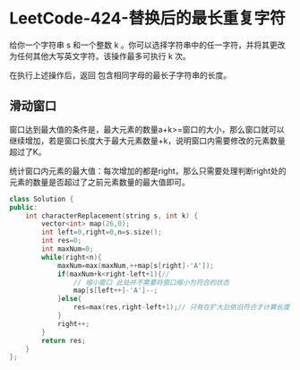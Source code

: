 # LeetCode-424-替换后的最长重复字符

给你一个字符串 s 和一个整数 k 。你可以选择字符串中的任一字符，并将其更改为任何其他大写英文字符。该操作最多可执行 k 次。

在执行上述操作后，返回 包含相同字母的最长子字符串的长度。

## 滑动窗口

窗口达到最大值的条件是，最大元素的数量a+k>=窗口的大小，那么窗口就可以继续增加，若是窗口长度大于最大元素数量+k，说明窗口内需要修改的元素数量超过了K。

统计窗口内元素的最大值：每次增加的都是right，那么只需要处理判断right处的元素的数量是否超过了之前元素数量的最大值即可。

```C++
class Solution {
public:
    int characterReplacement(string s, int k) {
        vector<int> map(26,0);
        int left=0,right=0,n=s.size();
        int res=0;
        int maxNum=0;
        while(right<n){
            maxNum=max(maxNum,++map[s[right]-'A']);
            if(maxNum+k<right-left+1){// 
                // 缩小窗口 此处并不需要将窗口缩小为符合的状态
                map[s[left++]-'A']--;
            }else{
                res=max(res,right-left+1);// 只有在扩大后依旧符合才计算长度
            }
            right++;
        }
        return res;
    }
};
```
